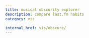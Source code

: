 ```yaml
---
title: musical obscurity explorer
description: compare last.fm habits
category: vis

internal_href: vis/obscure/
---
```

